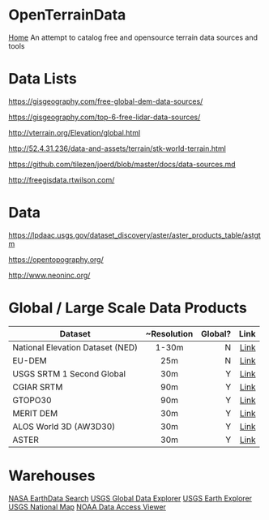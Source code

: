 # OpenTerrainData
[Home](./README.md) An attempt to catalog free and opensource terrain data sources and tools

# Data Lists

https://gisgeography.com/free-global-dem-data-sources/

https://gisgeography.com/top-6-free-lidar-data-sources/

http://vterrain.org/Elevation/global.html

http://52.4.31.236/data-and-assets/terrain/stk-world-terrain.html

https://github.com/tilezen/joerd/blob/master/docs/data-sources.md

http://freegisdata.rtwilson.com/

# Data

https://lpdaac.usgs.gov/dataset_discovery/aster/aster_products_table/astgtm

https://opentopography.org/

http://www.neoninc.org/


# Global / Large Scale Data Products

| Dataset        | ~Resolution  | Global?  | Link |
| -------------- |:------------:| --------:|-----:|
National Elevation Dataset (NED) | 1-30m   | N | [Link](http://ned.usgs.gov/)
EU-DEM                           | 25m     | N | [Link](http://www.eea.europa.eu/data-and-maps/data/eu-dem#tab-original-data)
USGS SRTM 1 Second Global        | 30m     | Y | [Link](https://lta.cr.usgs.gov/SRTM1Arc)
CGIAR SRTM                       | 90m     | Y | [Link](http://srtm.csi.cgiar.org/)
GTOPO30                          | 90m     | Y | [Link](https://lta.cr.usgs.gov/GTOPO30)
MERIT DEM                        | 30m     | Y | [Link](http://hydro.iis.u-tokyo.ac.jp/~yamadai/MERIT_DEM/index.html)
ALOS World 3D (AW3D30)           | 30m     | Y | [Link](https://www.eorc.jaxa.jp/ALOS/en/aw3d30/index.htm)
ASTER                            | 30m     | Y | [Link](http://gdem.ersdac.jspacesystems.or.jp/)

# Warehouses

[NASA EarthData Search](https://search.earthdata.nasa.gov/search)
[USGS Global Data Explorer](http://gdex.cr.usgs.gov/gdex/)
[USGS Earth Explorer](https://earthexplorer.usgs.gov/)
[USGS National Map](https://viewer.nationalmap.gov/basic/)
[NOAA Data Access Viewer](https://www.coast.noaa.gov/dataviewer/#/lidar/search/)

